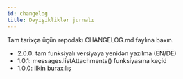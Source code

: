 ```yaml
---
id: changelog
title: Dəyişikliklər jurnalı
---
```


Tam tarixçə üçün repodakı CHANGELOG.md faylına baxın.

- 2.0.0: tam funksiyalı versiyaya yenidən yazılma (EN/DE)
- 1.0.1: messages.listAttachments() funksiyasına keçid
- 1.0.0: ilkin buraxılış
